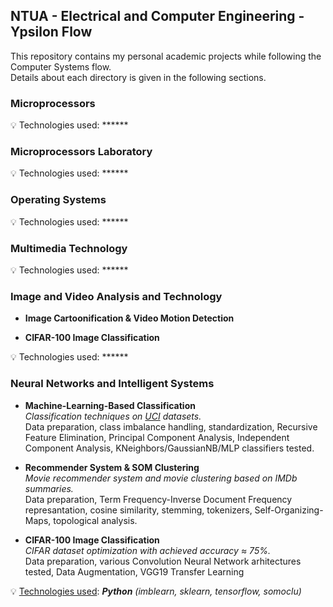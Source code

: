 ## NTUA - Electrical and Computer Engineering - Ypsilon Flow

This repository contains my personal academic projects while following the Computer Systems flow.  
Details about each directory is given in the following sections.

### Microprocessors

:bulb: Technologies used: ******

### Microprocessors Laboratory

:bulb: Technologies used: ******

### Operating Systems

:bulb: Technologies used: ******

### Multimedia Technology

:bulb: Technologies used: ******

### Image and Video Analysis and Technology

- **Image Cartoonification & Video Motion Detection**  

- **CIFAR-100 Image Classification**  

:bulb: Technologies used: ******

### Neural Networks and Intelligent Systems

- **Machine-Learning-Based Classification**  
_Classification techniques on [UCI](https://archive.ics.uci.edu/ml/index.php) datasets._  
Data preparation, class imbalance handling, standardization, Recursive Feature Elimination, Principal Component Analysis, Independent Component Analysis, KNeighbors/GaussianNB/MLP classifiers tested.

- **Recommender System & SOM Clustering**  
_Movie recommender system and movie clustering based on IMDb summaries._  
Data preparation, Term Frequency-Inverse Document Frequency represantation, cosine similarity, stemming, tokenizers, Self-Organizing-Maps, topological analysis.

- **CIFAR-100 Image Classification**  
_CIFAR dataset optimization with achieved accuracy ≈ 75%._  
Data preparation, various Convolution Neural Network arhitectures tested, Data Augmentation, VGG19 Transfer Learning

:bulb: <ins>Technologies used</ins>: ***Python*** _(imblearn, sklearn, tensorflow, somoclu)_
